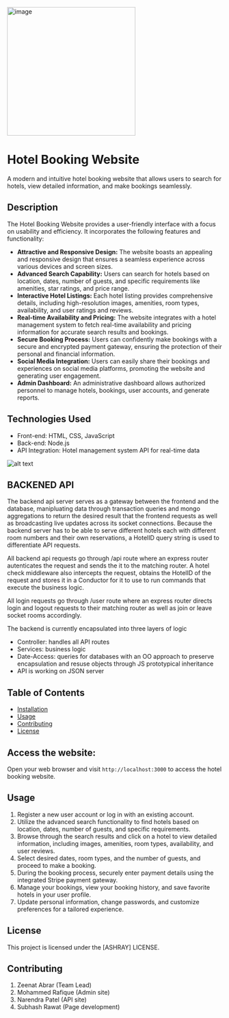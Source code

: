 
<img src="https://i.postimg.cc/KvNq6Xjb/logo-no-background.png" alt="image" width="300">

# Hotel Booking Website

A modern and intuitive hotel booking website that allows users to search for hotels, view detailed information, and make bookings seamlessly.

## Description

The Hotel Booking Website provides a user-friendly interface with a focus on usability and efficiency. It incorporates the following features and functionality:

- **Attractive and Responsive Design:** The website boasts an appealing and responsive design that ensures a seamless experience across various devices and screen sizes.
- **Advanced Search Capability:** Users can search for hotels based on location, dates, number of guests, and specific requirements like amenities, star ratings, and price range.
- **Interactive Hotel Listings:** Each hotel listing provides comprehensive details, including high-resolution images, amenities, room types, availability, and user ratings and reviews.
- **Real-time Availability and Pricing:** The website integrates with a hotel management system to fetch real-time availability and pricing information for accurate search results and bookings.
- **Secure Booking Process:** Users can confidently make bookings with a secure and encrypted payment gateway, ensuring the protection of their personal and financial information.
- **Social Media Integration:** Users can easily share their bookings and experiences on social media platforms, promoting the website and generating user engagement.
- **Admin Dashboard:** An administrative dashboard allows authorized personnel to manage hotels, bookings, user accounts, and generate reports.

## Technologies Used

- Front-end: HTML, CSS, JavaScript
- Back-end: Node.js
- API Integration: Hotel management system API for real-time data

![alt text](https://camo.githubusercontent.com/4d13bf1cb702ddb551e9c3206263ae73d9f75b38dfd9abdc5d89966282b89ffd/68747470733a2f2f736b696c6c732e7468696a732e67672f69636f6e733f693d68746d6c2c6373732c6a732c626f6f747374726170)

## BACKENED API

The backend api server serves as a gateway between the frontend and the database, manipluating data through transaction queries and mongo aggregations to return the desired result that the frontend requests as well as broadcasting live updates across its socket connections. Because the backend server has to be able to serve different hotels each with different room numbers and their own reservations, a HotelID query string is used to differentiate API requests.

All backend api requests go through /api route where an express router autenticates the request and sends the it to the matching router. A hotel check middleware also intercepts the request, obtains the HotelID of the request and stores it in a Conductor for it to use to run commands that execute the business logic.

All login requests go through /user route where an express router directs login and logout requests to their matching router as well as join or leave socket rooms accordingly.

The backend is currently encapsulated into three layers of logic

- Controller: handles all API routes
- Services: business logic
- Date-Access: queries for databases with an OO approach to preserve encapsulation and resuse objects through JS prototypical inheritance
- API is working on JSON server

## Table of Contents

- [Installation](#installation)
- [Usage](#usage)
- [Contributing](#contributing)
- [License](#license)

## Access the website:

Open your web browser and visit `http://localhost:3000` to access the hotel booking website.

## Usage

1. Register a new user account or log in with an existing account.
2. Utilize the advanced search functionality to find hotels based on location, dates, number of guests, and specific requirements.
3. Browse through the search results and click on a hotel to view detailed information, including images, amenities, room types, availability, and user reviews.
4. Select desired dates, room types, and the number of guests, and proceed to make a booking.
5. During the booking process, securely enter payment details using the integrated Stripe payment gateway.
6. Manage your bookings, view your booking history, and save favorite hotels in your user profile.
7. Update personal information, change passwords, and customize preferences for a tailored experience.



## License

This project is licensed under the [ASHRAY] LICENSE.

## Contributing

1. Zeenat Abrar (Team Lead)
2. Mohammed Rafique (Admin site)
3. Narendra Patel (API site)
4. Subhash Rawat (Page development)
